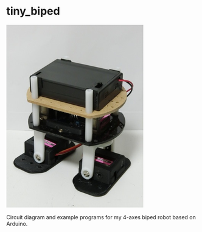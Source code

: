 # tiny_biped
![Tiny Biped Root](assembly/tiny_biped_201708.jpg)

Circuit diagram and example programs for my 4-axes biped robot based on Arduino.
